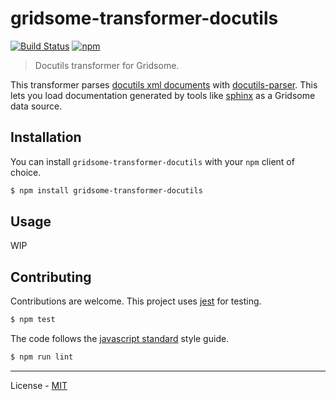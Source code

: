 # gridsome-transformer-docutils

[![Build Status](https://travis-ci.com/vberlier/gridsome-transformer-docutils.svg?branch=master)](https://travis-ci.com/vberlier/gridsome-transformer-docutils)
[![npm](https://img.shields.io/npm/v/gridsome-transformer-docutils.svg)](https://www.npmjs.com/package/gridsome-transformer-docutils)

> Docutils transformer for Gridsome.

This transformer parses [docutils xml documents](http://docutils.sourceforge.net/docs/ref/doctree.html) with [docutils-parser](https://github.com/vberlier/docutils-parser). This lets you load documentation generated by tools like [sphinx](http://www.sphinx-doc.org) as a Gridsome data source.

## Installation

You can install `gridsome-transformer-docutils` with your `npm` client of choice.

```bash
$ npm install gridsome-transformer-docutils
```

## Usage

WIP

## Contributing

Contributions are welcome. This project uses [jest](https://jestjs.io/) for testing.

```bash
$ npm test
```

The code follows the [javascript standard](https://standardjs.com/) style guide.

```bash
$ npm run lint
```

---

License - [MIT](https://github.com/vberlier/gridsome-transformer-docutils/blob/master/LICENSE)
